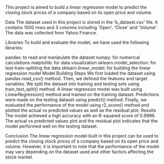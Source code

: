 This project is aimed to build a linear regression model to predict the closing stock prices of a company based on its open price and volume.

Data
The dataset used in this project is stored in the 'b_dataset.csv' file. It contains 1000 rows and 3 columns including 'Open', 'Close' and 'Volume'. The data was collected from Yahoo Finance.

Libraries
To build and evaluate the model, we have used the following libraries:

pandas: to read and manipulate the dataset
numpy: for numerical calculations
matplotlib: for data visualization
sklearn.model_selection: for test-train-splitting the data
sklearn.linear_model: for building the linear regression model
Model Building Steps
We first loaded the dataset using pandas.read_csv() method.
Then, we defined the features and target variables.
We split the dataset into training and testing sets using train_test_split() method.
A linear regression model was built using LinearRegression() method and trained on the training dataset.
Predictions were made on the testing dataset using predict() method.
Finally, we evaluated the performance of the model using r2_score() method and plotted the actual vs predicted values as well as the residual plot.
Results
The model achieved a high accuracy with an R-squared score of 0.9996. The actual vs predicted values plot and the residual plot indicates that the model performed well on the testing dataset.

Conclusion
The linear regression model built in this project can be used to predict the closing stock prices of a company based on its open price and volume. However, it is important to note that the performance of the model may vary depending on the dataset used and other factors affecting the stock market.
